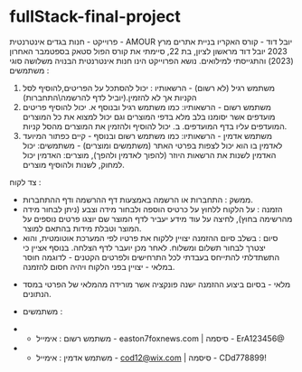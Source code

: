 # fullStack-final-project

פרוייקט - חנות בגדים אינטרנטית - AMOUR
יובל דוד - קורס האקריו בניית אתרים מרץ 2023
יובל דוד מראשון לציון, בת 22, סיימתי את קורס הפול סטאק בספטמבר האחרון (2023) והתגייסתי למילואים.
נושא הפרוייקט הינו חנות אינטרנטית הבנויה משלושה סוגי משתמשים :
1. משתמש רגיל (לא רשום) - הרשאותיו : יכול להסתכל על הפריטים,להוסיף לסל הקניות אך לא להזמין.(יוביל לדף להרשמה\התחברות)
2. משתמש רשום - הרשאותיו: כמו משתמש רגיל ובנוסף
  א.  יכול להוסיף פריטים מועדפים אשר יסומנו בלב מלא בדפי המוצרים וגם יכול למצוא את כל המוצרים המועדפים עליו בדף המועדפים.
ב.  יכול להוסיף ולהזמין את המוצרים מהסל קניות.
3. משתמש אדמין - הרשאותיו: כמו משתמש רשום ובנוסף - קיים כפתור המיועד לאדמין בו הוא יכול לצפות בפרטי האתר (משתמשים ומוצרים) - משתמשים: יכול האדמין לשנות את הרשאות היוזר (להפוך לאדמין ולהפך), מוצרים: האדמין יכול למחוק, לשנות ולהוסיף מוצרים.

 צד לקוח :
 - ממשק : התחברות או הרשמה באמצעות דף ההרשמה ודף ההתחברות.
 - הזמנה : על הלקוח ללחוץ על כרטיס הוספה ולבחור מידה וצבע (ניתן לבחור מידה מהרשימה בחוץ), לחיצה על עוד מידע יעביר לדף המוצר שם יוצגו פרטים נוספים על המוצר וטבלת מידות בהתאם למוצר. 
 - סיום : בשלב סיום ההזמנה יצויין ללקוח את פרטיו לפי המערכת אוטומטית, והוא יצטרך לבחור תשלום ומשלוח. לאחר מכן יועבר לדף הצלחה.
   בנוסף אציין כי התשתדלתי להתייחס בעבדתי לכל התרחישים ולפרטים הקטנים - לדוגמה חוסר במלאי - יצויין בפני הלקוח ויהיה חסום להזמנה.

* מלאי - בסיום ביצוע ההזמנה ישנה פונקציה אשר מורידה מהמלאי של הפרטי במסד הנתונים.

* משתמשים :
* - משתמש רשום : אימייל - easton7foxnews.com | סיסמה - ErA123456@
* - משתמש אדמין : אימייל - cod12@wix.com | סיסמה - CDd778899!
